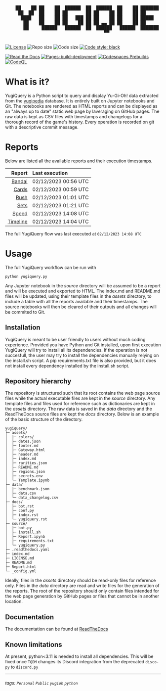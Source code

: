 <div align='center'>
    <pre>
        <br>
    ██    ██ ██    ██  ██████  ██  ██████  ██    ██ ███████ ██████  ██    ██ 
     ██  ██  ██    ██ ██       ██ ██    ██ ██    ██ ██      ██   ██  ██  ██  
      ████   ██    ██ ██   ███ ██ ██    ██ ██    ██ █████   ██████    ████   
       ██    ██    ██ ██    ██ ██ ██ ▄▄ ██ ██    ██ ██      ██   ██    ██    
       ██     ██████   ██████  ██  ██████   ██████  ███████ ██   ██    ██    
                                      ▀▀                                     
    </pre>
</div>

[![License](https://img.shields.io/github/license/guigoruiz1/yugiquery)](https://github.com/guigoruiz1/yugiquery/blob/main/LICENSE.md)
![Repo size](https://img.shields.io/github/repo-size/guigoruiz1/yugiquery)
![Code size](https://img.shields.io/github/languages/code-size/guigoruiz1/yugiquery)
[![Code style: black](https://img.shields.io/badge/code%20style-black-000000.svg)](https://github.com/psf/black)

[![Read the Docs](https://img.shields.io/readthedocs/yugiquery/latest)](https://yugiquery.readthedocs.io/en/latest/)
[![Pages-build-deployment](https://github.com/guigoruiz1/yugiquery/actions/workflows/pages/pages-build-deployment/badge.svg)](https://github.com/guigoruiz1/yugiquery/actions/workflows/pages/pages-build-deployment)
[![Codespaces Prebuilds](https://github.com/guigoruiz1/yugiquery/actions/workflows/codespaces/create_codespaces_prebuilds/badge.svg)](https://github.com/guigoruiz1/yugiquery/actions/workflows/codespaces/create_codespaces_prebuilds)
[![CodeQL](https://github.com/guigoruiz1/yugiquery/actions/workflows/github-code-scanning/codeql/badge.svg)](https://github.com/guigoruiz1/yugiquery/actions/workflows/github-code-scanning/codeql)
<!-- [![hackmd-github-sync-badge](https://hackmd.io/VkEfdO3nRyuIZedC4FRPZA/badge)](https://hackmd.io/VkEfdO3nRyuIZedC4FRPZA) -->

# What is it?

YugiQuery is a Python script to query and display Yu-Gi-Oh! data extracted from the [yugipedia](http://yugipedia.com) database. It is entirely built on Jupyter notebooks and Git. The notebooks are rendered as HTML reports and can be displayed as an "always up to date" static web page by laveraging on GitHub pages. The raw data is kept as CSV files with timestamps and changelogs for a thorough record of the game's history. Every operation is recorded on git with a descriptive commit message. 

# Reports

Below are listed all the available reports and their execution timestamps. 

|                    Report | Last execution       |
| -------------------------:|:-------------------- |
| [Bandai](Bandai.html) | 02/12/2023 00:56 UTC |
| [Cards](Cards.html) | 02/12/2023 00:59 UTC |
| [Rush](Rush.html) | 02/12/2023 01:01 UTC |
| [Sets](Sets.html) | 02/12/2023 01:21 UTC |
| [Speed](Speed.html) | 02/12/2023 14:08 UTC |
| [Timeline](Timeline.html) | 02/12/2023 14:04 UTC |


The full YugiQuery flow was last executed at `02/12/2023 14:08 UTC`

# Usage

The full YugiQuery workflow can be run with 

```
python yugiquery.py
```

Any Jupyter notebook in the *source* directory will be assumed to be a report and will be executed and exported to HTML. The index.md and README.md files will be updated, using their template files in the *assets* directory, to include a table with all the reports available and their timestamps. The source notebooks will then be cleared of their outputs and all changes will be commited to Git.

## Installation

YugiQuery is meant to be user friendly to users without much coding experience. Provided you have Python and Git installed, upon first execution YugiQuery will try to install all its dependencies. If the operation is not succesfull, the user may try to install the dependencies manually relying on the install.sh script. A pip requirements.txt file is also provided, but it does not install every dependency installed by the install.sh script.

## Repository hierarchy

The repository is structured such that its root contains the web page source files while the actual executable files are kept in the *source* directory. Any template files and files used for reference such as dictionaries are kept in the *assets* directory. The raw data is saved in the *data* directory and the ReadTheDocs source files are kept the *docs* directory. Below is an example of the basic structure of the directory.

```
yugiquery/
├─ assets/
│  ├─ colors/
│  ├─ dates.json
│  ├─ footer.md
│  ├─ Gateway.html
│  ├─ header.md
│  ├─ index.md
│  ├─ rarities.json
│  ├─ README.md
│  ├─ regions.json
│  ├─ secrets.env
│  └─ Template.ipynb
├─ data/
│  ├─ benchmark.json
│  ├─ data.csv
│  └─ data_changelog.csv
├─ docs/
│  ├─ bot.rst
│  ├─ conf.py
│  ├─ index.rst
│  └─ yugiquery.rst
├─ source/
│  ├─ bot.py
│  ├─ install.sh
│  ├─ Report.ipynb
│  ├─ requirements.txt
│  └─ yugiquery.py
├─ .readthedocs.yaml
├─ index.md
├─ LICENSE.md
├─ README.md
├─ Report.html
└─ _config.yml
```

Ideally, files in the *assets* directory should be read-only files for reference only. Files in the *data* directory are read and write files for the generation of the reports. The root of the repository should only contain files intended for the web page generation by GitHub pages or files that cannot be in another location.

## Documentation

The documentation can be found at [ReadTheDocs](https://yugiquery.readthedocs.io/en/latest/)

## Known limitations

At present, python<3.11 is needed to install all dependencies. This will be fixed once `TQDM` changes its Discord integration from the deprecated `disco-py` to `discord.py`

---

###### tags: `Personal` `Public` `yugioh` `python`

